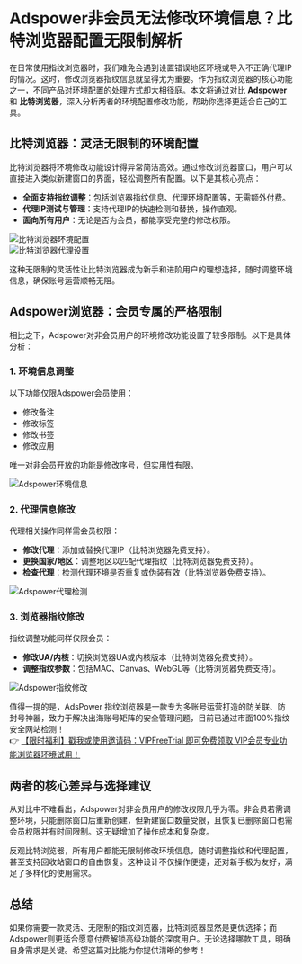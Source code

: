 # Adspower非会员无法修改环境信息？比特浏览器配置无限制解析

在日常使用指纹浏览器时，我们难免会遇到设置错误地区环境或导入不正确代理IP的情况。这时，修改浏览器指纹信息就显得尤为重要。作为指纹浏览器的核心功能之一，不同产品对环境配置的处理方式却大相径庭。本文将通过对比 **Adspower** 和 **比特浏览器**，深入分析两者的环境配置修改功能，帮助你选择更适合自己的工具。

## 比特浏览器：灵活无限制的环境配置

比特浏览器将环境修改功能设计得异常简洁高效。通过修改浏览器窗口，用户可以直接进入类似新建窗口的界面，轻松调整所有配置。以下是其核心亮点：

- **全面支持指纹调整**：包括浏览器指纹信息、代理环境配置等，无需额外付费。
- **代理IP测试与管理**：支持代理IP的快速检测和替换，操作直观。
- **面向所有用户**：无论是否为会员，都能享受完整的修改权限。

![比特浏览器环境配置](https://198301.xyz/img/06435173203530.webp)  
![比特浏览器代理设置](https://198301.xyz/img/90161974.webp)

这种无限制的灵活性让比特浏览器成为新手和进阶用户的理想选择，随时调整环境信息，确保账号运营顺畅无阻。

## Adspower浏览器：会员专属的严格限制

相比之下，Adspower对非会员用户的环境修改功能设置了较多限制。以下是具体分析：

### 1. 环境信息调整

以下功能仅限Adspower会员使用：
- 修改备注
- 修改标签
- 修改书签
- 修改应用

唯一对非会员开放的功能是修改序号，但实用性有限。

![Adspower环境信息](https://198301.xyz/img/5060162521.webp)

### 2. 代理信息修改

代理相关操作同样需会员权限：
- **修改代理**：添加或替换代理IP（比特浏览器免费支持）。
- **更换国家/地区**：调整地区以匹配代理指纹（比特浏览器免费支持）。
- **检查代理**：检测代理环境是否重复或伪装有效（比特浏览器免费支持）。

![Adspower代理检测](https://198301.xyz/img/606082764406151.webp)

### 3. 浏览器指纹修改

指纹调整功能同样仅限会员：
- **修改UA/内核**：切换浏览器UA或内核版本（比特浏览器免费支持）。
- **调整指纹参数**：包括MAC、Canvas、WebGL等（比特浏览器免费支持）。

![Adspower指纹修改](https://198301.xyz/img/99388246432.webp)

值得一提的是，AdsPower 指纹浏览器是一款专为多账号运营打造的防关联、防封号神器，致力于解决出海账号矩阵的安全管理问题，目前已通过市面100%指纹安全网站检测！  
👉 [【限时福利】戳我或使用邀请码：VIPFreeTrial 即可免费领取 VIP会员专业功能浏览器环境试用！](https://bit.ly/adspower_free)

## 两者的核心差异与选择建议

从对比中不难看出，Adspower对非会员用户的修改权限几乎为零。非会员若需调整环境，只能删除窗口后重新创建，但新建窗口数量受限，且恢复已删除窗口也需会员权限并有时间限制。这无疑增加了操作成本和复杂度。

反观比特浏览器，所有用户都能无限制修改环境信息，随时调整指纹和代理配置，甚至支持回收站窗口的自由恢复。这种设计不仅操作便捷，还对新手极为友好，满足了多样化的使用需求。

## 总结

如果你需要一款灵活、无限制的指纹浏览器，比特浏览器显然是更优选择；而Adspower则更适合愿意付费解锁高级功能的深度用户。无论选择哪款工具，明确自身需求是关键。希望这篇对比能为你提供清晰的参考！